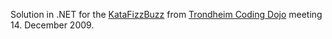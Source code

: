 Solution in .NET for the [KataFizzBuzz](http://codingdojo.org/cgi-bin/wiki.pl?KataFizzBuzz) from [Trondheim Coding Dojo](http://www.meetup.com/trondheim-smidig/) meeting 14. December 2009.
